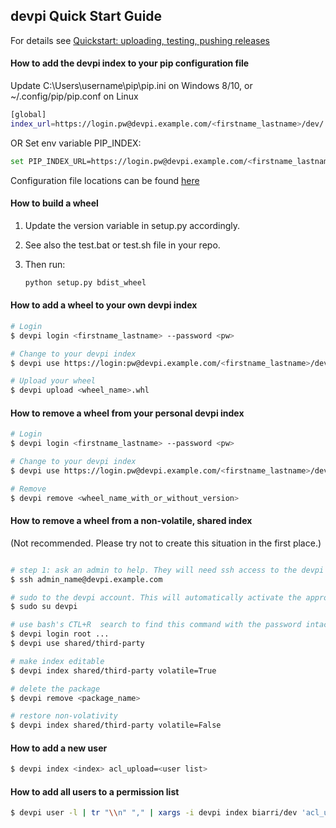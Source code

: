 ## devpi Quick Start Guide

For details see [Quickstart: uploading, testing, pushing releases](http://doc.devpi.net/latest/quickstart-releaseprocess.html)

#### How to add the devpi index to your pip configuration file	

Update C:\Users\username\pip\pip.ini on Windows 8/10, or ~/.config/pip/pip.conf on Linux

````sh
[global]
index_url=https://login.pw@devpi.example.com/<firstname_lastname>/dev/
````
OR
Set env variable PIP_INDEX:

````sh
set PIP_INDEX_URL=https://login.pw@devpi.example.com/<firstname_lastname>/dev/
````

Configuration file locations can be found [here](http://pip.readthedocs.org/en/stable/user_guide/)


#### How to build a wheel	

1. Update the version variable in setup.py accordingly.
2. See also the test.bat or test.sh file in your repo.
3. Then run:

    ````sh
    python setup.py bdist_wheel
    ````

#### How to add a wheel to your own devpi index	

````sh
# Login
$ devpi login <firstname_lastname> --password <pw>

# Change to your devpi index
$ devpi use https://login:pw@devpi.example.com/<firstname_lastname>/dev/

# Upload your wheel
$ devpi upload <wheel_name>.whl
````

#### How to remove a wheel from your personal devpi index	

````sh
# Login
$ devpi login <firstname_lastname> --password <pw>

# Change to your devpi index
$ devpi use https://login.pw@devpi.example.com/<firstname_lastname>/dev/

# Remove
$ devpi remove <wheel_name_with_or_without_version>
````

#### How to remove a wheel from a non-volatile, shared index

(Not recommended. Please try not to create this situation in the first place.)

````sh

# step 1: ask an admin to help. They will need ssh access to the devpi server
$ ssh admin_name@devpi.example.com

# sudo to the devpi account. This will automatically activate the appropriate python environment as well
$ sudo su devpi

# use bash's CTL+R  search to find this command with the password intact
$ devpi login root ...
$ devpi use shared/third-party

# make index editable
$ devpi index shared/third-party volatile=True

# delete the package
$ devpi remove <package_name>

# restore non-volativity
$ devpi index shared/third-party volatile=False
````

#### How to add a new user

````sh
$ devpi index <index> acl_upload=<user list>
````

#### How to add all users to a permission list

````sh
$ devpi user -l | tr "\\n" "," | xargs -i devpi index biarri/dev 'acl_upload={}'
````
